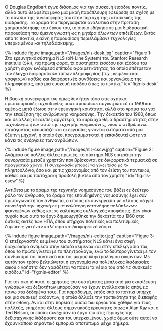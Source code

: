 O Douglas Engelbart έγινε διάσημος για την συσκευή εισόδου ποντίκι, αλλά
αυτό θεωρείται μόνο μια μικρή παράπλευρη εφεύρεση σε σχέση με το σύνολο
της συνεισφοράς του στην περιοχή της κατασκευής της διάδρασης. Το όραμα
του περιγράφεται αναλυτικά στην πρόταση χρηματοδότησης του έργου του, το
οποίο οδήγησε σε μια διαδραστική παρουσίαση που έμεινε γνωστή ως η
μητέρα όλων των επιδείξεων. Εκτός από το ποντίκι, εκείνη η παρουσίαση
περιελάμβανε τεχνολογίες υπερκειμένου και τηλεδιάσκεψης.

{% include figure image_path="/images/nls-desk.jpg" caption="Figure 1: Στο ερευνητικό σύστημα NLS (oN-Line System) του Stanford Research Institute (SRI), για πρώτη φορά, τα συστήματα εισόδου και εξόδου του χρήστη είχαν ενδιάμεσα επίπεδα αφαιρετικότητας, τα οποία επέτρεπαν τον έλεγχο διαφορετικών τύπων πληροφορίας (π.χ., κειμένου και γραφικών) καθώς και διαφορετικές συνθέσεις και οργανώσεις της πληροφορίας, από μια συσκευή εισόδου όπως το ποντίκι." id="fig:nls-desk" %}

Η βασική συνεισφορά του όμως δεν ήταν τόσο στις σχετικά πρωτοποριακές
τεχνολογίες που παρουσίασε συγκετρωτικά το 1968 και αμέσως μετά έδωσε
στην ερευνητική κοινότητα, αλλά στο όραμα του για την επαύξηση της
ανθρώπινης νοημοσύνης. Την δεκαετία του 1960, όπως και σε άλλες
δεκαετίες αργότερα, το κυρίαρχο θέμα δραστηριότητας στην τεχνολογία ήταν
αυτό της τεχνητής νοημοσύνης, όπου ο ανθρώπινος παράγοντας απουσιάζει
και οι εργασίες γίνονται αυτόματα από μια έξυπνη μηχανή, η οποία έχει
προγραμματιστεί ή εκπαιδευτεί ώστε να κάνει τις ενέργειες των ανρθώπων.

{% include figure image_path="/images/nls-cscw.jpg" caption="Figure 2: Ανάμεσα σε πολλές άλλες πρωτιές, το σύστημα NLS επιτρέπει την συνεργασία μεταξύ χρηστών που βρίσκονται σε διαφορετικά τερματικά σε πραγματικό χρόνο. Η συνεργασία μπορεί να γίνει τόσο με το πληκτρολόγιο, όσο και με τις χειρονομίες από τον δείκτη του ποντικιού, καθώς και με ταυτόχρονη προβολή βίντεο από τον χρήστη." id="fig:nls-cscw" %}

Αντίθετα με το όραμα της τεχνητής νοημοσύνης που βάζει σε δεύτερο ρόλο
τον άνθρωπο, το όραμα της επαυξημένης νοημοσύνης έχει σαν πρωταγωνιστή
τον άνθρωπο, ο οποίος σε συνεργασία με άλλους οδηγεί συνειδητά την
μηχανή σε μια καλύτερη κατανόηση πολύπλοκων φαινομένων καθώς και σε
καλύτερες συλλογικές αποφάσεις. Δεν είναι τυχαίο πως αυτό το έργο
δημιουργήθηκε την δεκαετία του 1960 στις δυτικές ακτές των ΗΠΑ, όπου
υπήρχαν πολιτικές και πολιτισμικές ζυμώσεις για έναν καλύτερο και
διαφορετικό κόσμο.

{% include figure image_path="/images/nls-editor.jpg" caption="Figure 3: Ο επεξεργαστής κειμένου του συστήματος NLS κάνει ένα σαφή διαχωρισμό ανάμεσα στην είσοδο κειμένου και στην επεξεργασία του, όπου το πρώτο γίνεται με το πληκτρολόγιο, ενώ το δεύτερο γίνεται με τον συνδυασμό του ποντικιού και του μικρού πληκτρολογίου ακόρντων. Με αυτόν τον τρόπο βελτιώνεται η εργονομία για πολύπλοκες διαδικασίες αφού ο χρήστης δεν χρειάζεται να πάρει τα χέρια του από τις συσκευές εισόδου." id="fig:nls-editor" %}

Για τον σκοπό αυτό, οι χρήστες του συστήματος μέσα από μια εκπαίδευση
γνώσεων και δεξιοτήτων μπορούσαν να έχουν εναλλακτικές απόψεις πάνω στα
δεδομένα τους. Για παράδειγμα, εκτός από το ποντίκι υπήρχε και μια
συσκευή ακόρντων, η οποία άλλαζε την τροπικότητα της διεπαφής στην
οθόνη. Αν και στην πορεία η ουσία του έργου του χάθηκε για τους πολλούς,
επηρέασε άλλους σημαντικούς ερευνητές όπως ο Alan Kay και ο Ted Nelson,
οι οποίοι συνέχισαν το έργο του στις περιοχές της δεξιοτεχνικής
διάδρασης και του υπερκειμένου, χωρίς όμως ούτε αυτοί να έχουν κάποιο
σημαντικό εμπορικό αποτύπωμα μέχρι σήμερα.
